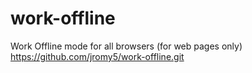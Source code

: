# work-offline
Work Offline mode for all browsers (for web pages only)
https://github.com/jromy5/work-offline.git
